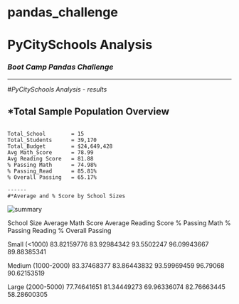 # pandas_challenge
 # **PyCitySchools Analysis**
### _Boot Camp Pandas Challenge_


-----

#*PyCitySchools Analysis - results*


## *Total Sample Population Overview
```Summary of Total Sample Analyzed

Total_School	    = 15
Total_Students	    = 39,170
Total_Budget	    = $24,649,428
Avg Math_Score	    = 78.99
Avg Reading Score   = 81.88
% Passing Math	    = 74.98%
% Passing_Read	    = 85.81%
% Overall Passing   = 65.17%

------
#*Average and % Score by School Sizes

```
![summary]('https://github.com/aumekubo2/pandas_challenge/blob/main/education.png')

School Size	     Average Math Score	Average Reading Score	% Passing Math	% Passing Reading	% Overall Passing

Small (<1000)	    83.82159776	    83.92984342	                93.5502247	    96.09943667 	    89.88385341

Medium (1000-2000)	83.37468377	    83.86443832	                93.59969459	    96.79068	        90.62153519

Large (2000-5000)	77.74641651	    81.34449273	                69.96336074	    82.76663445	        58.28600305



````
